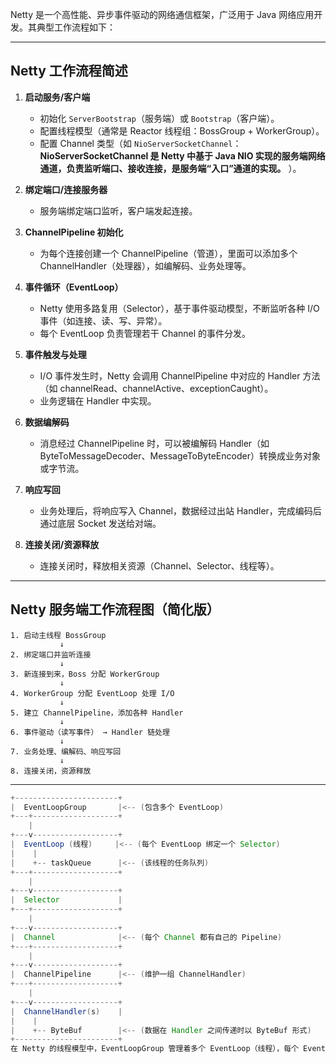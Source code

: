Netty 是一个高性能、异步事件驱动的网络通信框架，广泛用于 Java 网络应用开发。其典型工作流程如下：

---

## Netty 工作流程简述

1. **启动服务/客户端**  
   - 初始化 `ServerBootstrap`（服务端）或 `Bootstrap`（客户端）。
   - 配置线程模型（通常是 Reactor 线程组：BossGroup + WorkerGroup）。
   - 配置 Channel 类型（如 `NioServerSocketChannel`：**NioServerSocketChannel 是 Netty 中基于 Java NIO 实现的服务端网络通道，负责监听端口、接收连接，是服务端“入口”通道的实现。** ）。

2. **绑定端口/连接服务器**  
   - 服务端绑定端口监听，客户端发起连接。

3. **ChannelPipeline 初始化**  
   - 为每个连接创建一个 ChannelPipeline（管道），里面可以添加多个 ChannelHandler（处理器），如编解码、业务处理等。

4. **事件循环（EventLoop）**  
   - Netty 使用多路复用（Selector），基于事件驱动模型，不断监听各种 I/O 事件（如连接、读、写、异常）。
   - 每个 EventLoop 负责管理若干 Channel 的事件分发。

5. **事件触发与处理**  
   - I/O 事件发生时，Netty 会调用 ChannelPipeline 中对应的 Handler 方法（如 channelRead、channelActive、exceptionCaught）。
   - 业务逻辑在 Handler 中实现。

6. **数据编解码**  
   - 消息经过 ChannelPipeline 时，可以被编解码 Handler（如 ByteToMessageDecoder、MessageToByteEncoder）转换成业务对象或字节流。

7. **响应写回**  
   - 业务处理后，将响应写入 Channel，数据经过出站 Handler，完成编码后通过底层 Socket 发送给对端。

8. **连接关闭/资源释放**  
   - 连接关闭时，释放相关资源（Channel、Selector、线程等）。

---

## Netty 服务端工作流程图（简化版）

```
1. 启动主线程 BossGroup
           ↓
2. 绑定端口并监听连接
           ↓
3. 新连接到来，Boss 分配 WorkerGroup
           ↓
4. WorkerGroup 分配 EventLoop 处理 I/O
           ↓
5. 建立 ChannelPipeline，添加各种 Handler
           ↓
6. 事件驱动（读写事件） → Handler 链处理
           ↓
7. 业务处理、编解码、响应写回
           ↓
8. 连接关闭，资源释放
```

---

```java
+-----------------------+
|  EventLoopGroup       |<-- (包含多个 EventLoop)
+---+-------------------+
    |
+---v-------------------+
|  EventLoop (线程)     |<-- (每个 EventLoop 绑定一个 Selector)
|    |
|    +-- taskQueue      |<-- (该线程的任务队列)
+---+-------------------+
    |
+---v-------------------+
|  Selector             |
+---+-------------------+
    |
+---v-------------------+
|  Channel              |<-- (每个 Channel 都有自己的 Pipeline)
+---+-------------------+
    |
+---v-------------------+
|  ChannelPipeline      |<-- (维护一组 ChannelHandler)
+---+-------------------+
    |
+---v-------------------+
|  ChannelHandler(s)    |
|    |
|    +-- ByteBuf        |<-- (数据在 Handler 之间传递时以 ByteBuf 形式)
+-----------------------+
在 Netty 的线程模型中，EventLoopGroup 管理着多个 EventLoop（线程），每个 EventLoop 绑定一个 Selector，负责轮询和分发多个 Channel 的 IO 事件。每个 EventLoop 线程都有自己的 taskQueue，用于存放需要该线程异步或定时执行的任务。Channel 代表一个具体的网络连接，注册到 Selector 上，并且每个 Channel 都有自己的 ChannelPipeline，用于组织和管理多个 ChannelHandler。业务数据在 ChannelHandler 之间传递时，以 ByteBuf 形式高效流转，实现编解码和业务处理。这一套机制保证了 Netty 的高性能和线程安全。
```

